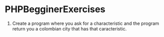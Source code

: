 # PHPBegginerExercises

1. Create a program where you ask for a characteristic and the program return you a colombian city that has that caracteristic.
